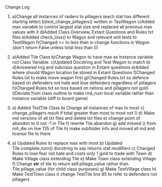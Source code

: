 Change Log

1. a)Change all instances of raiders to pillagers (each stat has different    starting letter)
   b)test_change_pillagers() written in TestWagon
   c)Added max variable to control largest stat size and replaced all previous max values with it
   d)Added Class Overview, Extant Questions and Rules txt files
   e)Added check_loss() to Wagon and relevant unit tests to TestWagon
   f)Changed <= to less than in change functions in Wagon (don't return False unless total less than 0)

2. a)Added Tile Class
   b)Change Wagon to have max as instance variable not Class Variable.
   c)Updated Docstring and Test Wagon to match b)
   d)Answered rng and subclass question in Extant questions
   e)Added where should Wagon location be stored in Extant Questions
   f)Changed Rules.txt to make move wagon first
   g)Changed Rules.txt so defence based on defenders not hate and lose defenders regardless of pillagers
   h)Changed Rules.txt so loss based on rations and pillagers not gold
   i)Deviate from class outline to make rnd_num local variable rather than instance variable (diff to board game)

3. a) Added TestTile Class
   b) Change all instances of max to most
   c) change_pillagers result if total greater than most to most not 0
   d) Make md versions of all txt files and delete txt files
   e) change point of abandon to 0 not -1 in Tile
   f) rewrite Tile.abandon
   g) add missed () from roll_die on line 135 of Tile
   h) make subfolder info and moved all md and license file to there

4. a) Updated Rules to replace max with most
   b) Updated Tile.complete_turn() docstring to say returns stat modifiers
   c) Changed Rules to lose fear not hate and costs only 1 gold to trade with Town
   d) Make Village class extending Tile
   e) Make Town class extending Village
   f) Change __str__ of tile to return self.pillage_value rather than Tile.pillage_value (for child class purposes)
   g) Make TestVillage class
   h) Make TestTown class
   i) change TestTile line 85 to refer to defenders not pillagers
